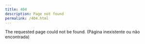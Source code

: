 ```yaml
---
title: 404
description: Page not found
permalink: /404.html
---
```


The requested page could not be found.
(Página inexistente ou não encontrada)